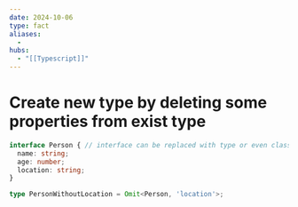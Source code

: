 ```yaml
---
date: 2024-10-06
type: fact
aliases:
  -
hubs:
  - "[[Typescript]]"
---
```


# Create new type by deleting some properties from exist type

```typescript
interface Person { // interface can be replaced with type or even class
  name: string;
  age: number;
  location: string;
}

type PersonWithoutLocation = Omit<Person, 'location'>;
```
